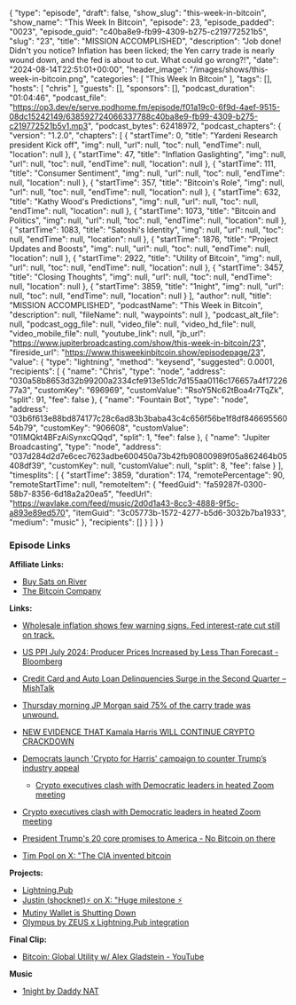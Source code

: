 {
  "type": "episode",
  "draft": false,
  "show_slug": "this-week-in-bitcoin",
  "show_name": "This Week In Bitcoin",
  "episode": 23,
  "episode_padded": "0023",
  "episode_guid": "c40ba8e9-fb99-4309-b275-c219772521b5",
  "slug": "23",
  "title": "MISSION ACCOMPLISHED",
  "description": "Job done! Didn't you notice? Inflation has been licked; the Yen carry trade is nearly wound down, and the fed is about to cut. What could go wrong?!",
  "date": "2024-08-14T22:51:01+00:00",
  "header_image": "/images/shows/this-week-in-bitcoin.png",
  "categories": [
    "This Week In Bitcoin"
  ],
  "tags": [],
  "hosts": [
    "chris"
  ],
  "guests": [],
  "sponsors": [],
  "podcast_duration": "01:04:46",
  "podcast_file": "https://op3.dev/e/serve.podhome.fm/episode/f01a19c0-6f9d-4aef-9515-08dc15242149/638592724066337788c40ba8e9-fb99-4309-b275-c219772521b5v1.mp3",
  "podcast_bytes": 62418972,
  "podcast_chapters": {
    "version": "1.2.0",
    "chapters": [
      {
        "startTime": 0,
        "title": "Yardeni Research president Kick off",
        "img": null,
        "url": null,
        "toc": null,
        "endTime": null,
        "location": null
      },
      {
        "startTime": 47,
        "title": "Inflation Gaslighting",
        "img": null,
        "url": null,
        "toc": null,
        "endTime": null,
        "location": null
      },
      {
        "startTime": 111,
        "title": "Consumer Sentiment",
        "img": null,
        "url": null,
        "toc": null,
        "endTime": null,
        "location": null
      },
      {
        "startTime": 357,
        "title": "Bitcoin's Role",
        "img": null,
        "url": null,
        "toc": null,
        "endTime": null,
        "location": null
      },
      {
        "startTime": 632,
        "title": "Kathy Wood's Predictions",
        "img": null,
        "url": null,
        "toc": null,
        "endTime": null,
        "location": null
      },
      {
        "startTime": 1073,
        "title": "Bitcoin and Politics",
        "img": null,
        "url": null,
        "toc": null,
        "endTime": null,
        "location": null
      },
      {
        "startTime": 1083,
        "title": "Satoshi's Identity",
        "img": null,
        "url": null,
        "toc": null,
        "endTime": null,
        "location": null
      },
      {
        "startTime": 1876,
        "title": "Project Updates and Boosts",
        "img": null,
        "url": null,
        "toc": null,
        "endTime": null,
        "location": null
      },
      {
        "startTime": 2922,
        "title": "Utility of Bitcoin",
        "img": null,
        "url": null,
        "toc": null,
        "endTime": null,
        "location": null
      },
      {
        "startTime": 3457,
        "title": "Closing Thoughts",
        "img": null,
        "url": null,
        "toc": null,
        "endTime": null,
        "location": null
      },
      {
        "startTime": 3859,
        "title": "1night",
        "img": null,
        "url": null,
        "toc": null,
        "endTime": null,
        "location": null
      }
    ],
    "author": null,
    "title": "MISSION ACCOMPLISHED",
    "podcastName": "This Week in Bitcoin",
    "description": null,
    "fileName": null,
    "waypoints": null
  },
  "podcast_alt_file": null,
  "podcast_ogg_file": null,
  "video_file": null,
  "video_hd_file": null,
  "video_mobile_file": null,
  "youtube_link": null,
  "jb_url": "https://www.jupiterbroadcasting.com/show/this-week-in-bitcoin/23",
  "fireside_url": "https://www.thisweekinbitcoin.show/episodepage/23",
  "value": {
    "type": "lightning",
    "method": "keysend",
    "suggested": 0.0001,
    "recipients": [
      {
        "name": "Chris",
        "type": "node",
        "address": "030a58b8653d32b99200a2334cfe913e51dc7d155aa0116c176657a4f1722677a3",
        "customKey": "696969",
        "customValue": "RsoY5Nc62tBoa4r7TqZk",
        "split": 91,
        "fee": false
      },
      {
        "name": "Fountain Bot",
        "type": "node",
        "address": "03b6f613e88bd874177c28c6ad83b3baba43c4c656f56be1f8df84669556054b79",
        "customKey": "906608",
        "customValue": "01IMQkt4BFzAiSynxcQQqd",
        "split": 1,
        "fee": false
      },
      {
        "name": "Jupiter Broadcasting",
        "type": "node",
        "address": "037d284d2d7e6cec7623adbe600450a73b42fb90800989f05a862464b05408df39",
        "customKey": null,
        "customValue": null,
        "split": 8,
        "fee": false
      }
    ],
    "timesplits": [
      {
        "startTime": 3859,
        "duration": 174,
        "remotePercentage": 90,
        "remoteStartTime": null,
        "remoteItem": {
          "feedGuid": "fa59287f-0300-58b7-8356-6d18a2a20ea5",
          "feedUrl": "https://wavlake.com/feed/music/2d0d1a43-8cc3-4888-9f5c-a893e89ed570",
          "itemGuid": "3c05773b-1572-4277-b5d6-3032b7ba1933",
          "medium": "music"
        },
        "recipients": []
      }
    ]
  }
}


### Episode Links

**Affiliate Links:**

* [Buy Sats on River](https://river.com/signup?r=3CT4V56E)
* [The Bitcoin Company](https://app.thebitcoincompany.com/signup?ref=UNPLUGGED)
  
**Links:**

* [Wholesale inflation shows few warning signs. Fed interest-rate cut still on track.](https://www.marketwatch.com/livecoverage/ppi-report-for-july-wholesale-inflation-data-in-spotlight-during-rare-month-it-precedes-cpi/card/wholesale-inflation-shows-few-warning-signs-fed-interest-rate-cut-still-on-track--G83PvRGgeH8U7olPJtto)
* [US PPI July 2024: Producer Prices Increased by Less Than Forecast - Bloomberg](https://www.bloomberg.com/news/articles/2024-08-13/us-producer-prices-increased-by-less-than-forecast-in-july?embedded-checkout=true)
* [Credit Card and Auto Loan Delinquencies Surge in the Second Quarter – MishTalk](https://mishtalk.com/economics/credit-card-and-auto-loan-delinquencies-surge-in-the-second-quarter/)
* [Thursday morning JP Morgan said 75% of the carry trade was unwound. ](https://x.com/biancoresearch/status/1822682645287035161)
* [NEW EVIDENCE THAT Kamala Harris WILL CONTINUE CRYPTO CRACKDOWN](https://x.com/intangiblecoins/status/1823338570104352884)
* [Democrats launch 'Crypto for Harris' campaign to counter Trump’s industry appeal](https://www.foxbusiness.com/politics/democrats-launch-crypto-harris-campaign-counter-trumps-industry-appeal)

  * [Crypto executives clash with Democratic leaders in heated Zoom meeting ](https://www.foxbusiness.com/politics/crypto-executives-clash-democratic-leaders-heated-zoom-meeting.amp)

* [Crypto executives clash with Democratic leaders in heated Zoom meeting ](https://www.foxbusiness.com/politics/crypto-executives-clash-democratic-leaders-heated-zoom-meeting.amp)
* [President Trump's 20 core promises to America - No Bitcoin on there](https://xcancel.com/GOP/status/1823019373403033993)
* [Tim Pool on X: "The CIA invented bitcoin](https://x.com/Timcast/status/1819750402637635707)
  
**Projects:**

* [Lightning.Pub](https://github.com/shocknet/Lightning.Pub#readme)
* [Justin (shocknet)⚡ on X: "Huge milestone ⚡️](https://x.com/shocknet_justin/status/1815892159746183207)
* [Mutiny Wallet is Shutting Down](https://archive.is/UwAUU)
* [Olympus by ZEUS x Lightning.Pub integration](https://blog.zeusln.com/olympus-lightning-pub-integration/)
  
**Final Clip:**

* [Bitcoin: Global Utility w/ Alex Gladstein - YouTube](https://www.youtube.com/watch?v=24waV3Fwvow)
  
**Music**

* [1night by Daddy NAT](https://podcastindex.org/podcast/6751084?episode=18165690894)


